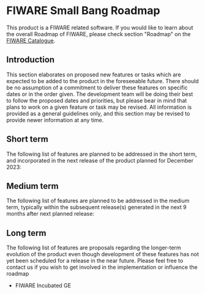# FIWARE Small Bang Roadmap

This product is a FIWARE related software. If you would like to learn about the
overall Roadmap of FIWARE, please check section "Roadmap" on the
[FIWARE Catalogue](https://github.com/Fiware/catalogue).

## Introduction

This section elaborates on proposed new features or tasks which are expected to
be added to the product in the foreseeable future. There should be no assumption
of a commitment to deliver these features on specific dates or in the order
given. The development team will be doing their best to follow the proposed
dates and priorities, but please bear in mind that plans to work on a given
feature or task may be revised. All information is provided as a general
guidelines only, and this section may be revised to provide newer information at
any time.

## Short term

The following list of features are planned to be addressed in the short term,
and incorporated in the next release of the product planned for December 2023:

## Medium term

The following list of features are planned to be addressed in the medium term,
typically within the subsequent release(s) generated in the next 9 months after
next planned release:

## Long term

The following list of features are proposals regarding the longer-term evolution
of the product even though development of these features has not yet been
scheduled for a release in the near future. Please feel free to contact us if
you wish to get involved in the implementation or influence the roadmap

-   FIWARE Incubated GE
